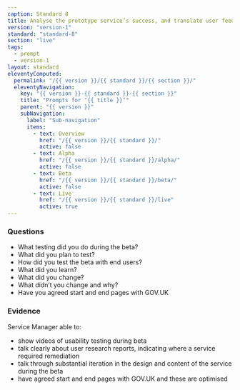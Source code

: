 ```yaml
---
caption: Standard 8
title: Analyse the prototype service’s success, and translate user feedback into features and tasks for the next phase of development.
version: "version-1"
standard: "standard-8"
section: "live"
tags:
  - prompt
  - version-1
layout: standard
eleventyComputed:
  permalink: "/{{ version }}/{{ standard }}/{{ section }}/"
  eleventyNavigation:
    key: "{{ version }}-{{ standard }}-{{ section }}"
    title: "Prompts for ‘{{ title }}’"
    parent: "{{ version }}"
    subNavigation:
      label: "Sub-navigation"
      items:
        - text: Overview
          href: "/{{ version }}/{{ standard }}/"
          active: false
        - text: Alpha
          href: "/{{ version }}/{{ standard }}/alpha/"
          active: false
        - text: Beta
          href: "/{{ version }}/{{ standard }}/beta/"
          active: false
        - text: Live
          href: "/{{ version }}/{{ standard }}/live"
          active: true
---
```


### Questions

- What testing did you do during the beta?
- What did you plan to test?
- How did you test the beta with end users?
- What did you learn?
- What did you change?
- What didn’t you change and why?
- Have you agreed start and end pages with GOV.UK

### Evidence

Service Manager able to:

- show videos of usability testing during beta
- talk clearly about user research reports, indicating where a service required remediation
- talk through substantial iteration in the design and content of the service during the beta
- have agreed start and end pages with GOV.UK and these are optimised
